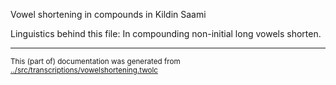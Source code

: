 
Vowel shortening in compounds in Kildin Saami

Linguistics behind this file: 
In compounding non-initial long vowels shorten.









* * *
<small>This (part of) documentation was generated from [../src/transcriptions/vowelshortening.twolc](http://github.com/giellalt/lang-sjd/blob/main/../src/transcriptions/vowelshortening.twolc)</small>